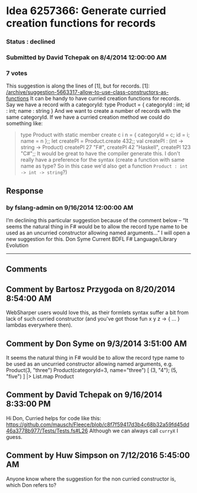 # Idea 6257366: Generate curried creation functions for records #

### Status : declined

### Submitted by David Tchepak on 8/4/2014 12:00:00 AM

### 7 votes

This suggestion is along the lines of [1], but for records.
[1]: [/archive/suggestion-5663317-allow-to-use-class-constructors-as-functions](/archive/suggestion-5663317-allow-to-use-class-constructors-as-functions.md)
It can be handy to have curried creation functions for records.
Say we have a record with a categoryId:
type Product = { categoryId : int; id : int; name : string }
And we want to create a number of records with the same categoryId. If we have a curried creation method we could do something like:
> type Product with static member create c i n = { categoryId = c; id = i; name = n };;
> let createPl = Product.create 432;;
val createPl : (int -> string -> Product)
> createPl 27 "F#", createPl 42 "Haskell", createPl 123 "C#";;
It would be great to have the compiler generate this. I don't really have a preference for the syntax (create a function with same name as type? So in this case we'd also get a function `Product : int -> int -> string`?)



## Response 
### by fslang-admin on 9/16/2014 12:00:00 AM

I’m declining this particular suggestion because of the comment below – “It seems the natural thing in F# would be to allow the record type name to be used as an uncurried constructor allowing named arguments…”
I will open a new suggestion for this.
Don Syme
Current BDFL F# Language/Library Evolution

------------------------
## Comments


## Comment by Bartosz Przygoda on 8/20/2014 8:54:00 AM
WebSharper users would love this, as their formlets syntax suffer a bit from lack of such curried constructor (and you've got those fun x y z -> { ... } lambdas everywhere then).


## Comment by Don Syme on 9/3/2014 3:51:00 AM
It seems the natural thing in F# would be to allow the record type name to be used as an uncurried constructor allowing named arguments, e.g.
Product(3, "three")
Product(categoryId=3, name="three")
[ (3, "4"); (5, "five") ] |> List.map Product


## Comment by David Tchepak on 9/16/2014 8:33:00 PM
Hi Don,
Curried helps for code like this:
https://github.com/mausch/Fleece/blob/c8f7f59417d3b4c68b32a59fd45dd46a3778b977/Tests/Tests.fs#L26
Although we can always call `curryX` I guess.


## Comment by Huw Simpson on 7/12/2016 5:45:00 AM
Anyone know where the suggestion for the non curried constructor is, which Don refers to?

